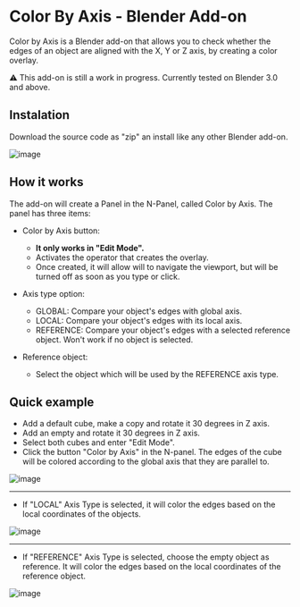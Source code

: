 # Color By Axis - Blender Add-on

Color by Axis is a Blender add-on that allows you to check whether the edges of an object are aligned with the X, Y or Z axis, by creating a color overlay.

⚠ This add-on is still a work in progress. Currently tested on Blender 3.0 and above.

## Instalation

Download the source code as "zip" an install like any other Blender add-on.

![image](https://user-images.githubusercontent.com/57102715/161441645-727c19ab-a606-49e9-a42d-6bf2fd8510d8.png)


## How it works

The add-on will create a Panel in the N-Panel, called Color by Axis. The panel has three items:
- Color by Axis button:
  - **It only works in "Edit Mode".**
  - Activates the operator that creates the overlay.  
  - Once created, it will allow will to navigate the viewport, but will be turned off as soon as you type or click.

- Axis type option:
  - GLOBAL: Compare your object's edges with global axis.
  - LOCAL: Compare your object's edges with its local axis.
  - REFERENCE: Compare your object's edges with a selected reference object. Won't work if no object is selected.

- Reference object:
  - Select the object which will be used by the REFERENCE axis type.

## Quick example
- Add a default cube, make a copy and rotate it 30 degrees in Z axis.
- Add an empty and rotate it 30 degrees in Z axis.
- Select both cubes and enter "Edit Mode". 
- Click the button "Color by Axis" in the N-panel. The edges of the cube will be colored according to the global axis that they are parallel to.

![image](https://user-images.githubusercontent.com/57102715/161441790-e76ce8cd-2ab5-44cc-9200-bc76afcc0481.png)

---
- If "LOCAL" Axis Type is selected, it will color the edges based on the local coordinates of the objects.

![image](https://user-images.githubusercontent.com/57102715/161441804-806acddd-43f5-49c9-84ff-6a6a4b09843c.png)

---
- If "REFERENCE" Axis Type is selected, choose the empty object as reference. It will color the edges based on the local coordinates of the reference object.

![image](https://user-images.githubusercontent.com/57102715/161441840-5dac9f47-da16-4b9a-a89d-e8e7f7e0811a.png)




